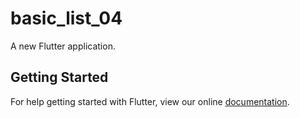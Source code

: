 # basic_list_04

A new Flutter application.

## Getting Started

For help getting started with Flutter, view our online
[documentation](https://flutter.io/).
